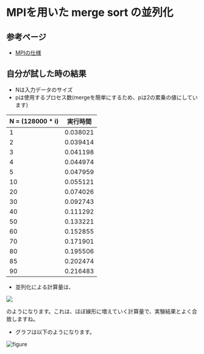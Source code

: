 # MPIを用いた merge sort の並列化

## 参考ページ

- [MPIの仕様](http://www.cv.titech.ac.jp/~hiro-lab/study/mpi_reference/)

## 自分が試した時の結果

- Nは入力データのサイズ
- pは使用するプロセス数(mergeを簡単にするため、pは2の累乗の値にしています)

| N = (128000 * i) | 実行時間 |
----|----
| 1 | 0.038021 |
| 2 | 0.039414 |
| 3 | 0.041198 |
| 4 | 0.044974 |
| 5 | 0.047959 |
| 10 | 0.055121 |
| 20 | 0.074026 |
| 30 | 0.092743 |
| 40 | 0.111292 |
| 50 | 0.133221 |
| 60 | 0.152855 |
| 70 | 0.171901 |
| 80 | 0.195506 |
| 85 | 0.202474 |
| 90 | 0.216483 |

- 並列化による計算量は、

<img src = "https://latex.codecogs.com/gif.latex?O(N&space;&plus;&space;\frac{N}{p}\log&space;{\frac{N}{p}})" />

のようになります。これは、ほぼ線形に増えていく計算量で、実験結果とよく合致しますね。

- グラフは以下のようになります。

<img src="http://github..com/BOBO1997/IS_3A/blob/master/continuous_system/01/figure.png" alt="figure" title="figure">
